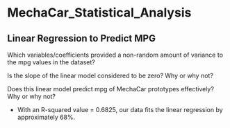 # MechaCar_Statistical_Analysis

## Linear Regression to Predict MPG
Which variables/coefficients provided a non-random amount of variance to the mpg values in the dataset?


Is the slope of the linear model considered to be zero? Why or why not? 

Does this linear model predict mpg of MechaCar prototypes effectively? Why or why not?
* With an R-squared value = 0.6825, our data fits the linear regression by approximately 68%.
